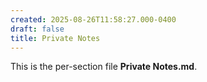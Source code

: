 ```yaml
---
created: 2025-08-26T11:58:27.000-0400
draft: false
title: Private Notes
---
```


This is the per-section file **Private Notes.md**.